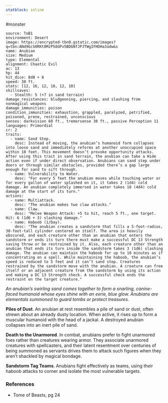 ```yaml
---
statblock: inline
---
```

 #monster 

```statblock
source: ToB1
environment: Desert
image: https://encrypted-tbn0.gstatic.com/images?q=tbn:ANd9GcS0RKt8MzP58GPv5BDGNfJPJTWgIFHDHa3adw&s
name: Anubian
size: Medium
type: Elemental
alignment: Chaotic Evil
ac: 13
hp: 44
hit_dice: 8d8 + 8
speed: 30 ft.
stats: [12, 16, 12, 10, 12, 10]
skillsaves:
  - Stealth: 5 (+7 in sand terrain)
damage_resistances: bludgeoning, piercing, and slashing from nonmagical weapons
damage_immunities: poison
condition_immunities: exhaustion, grappled, paralyzed, petrified, poisoned, prone, restrained, unconscious
senses: darkvision 60 ft., tremorsense 30 ft., passive Perception 11
languages: Primordial
cr: 2
traits:
  - name: Sand Step.
    desc: Instead of moving, the anubian’s humanoid form collapses into loose sand and immediately reforms at another unoccupied space within 10 feet. This movement doesn’t provoke opportunity attacks. After using this trait in sand terrain, the anubian can take a Hide action even if under direct observation. Anubians can sand step under doors or through similar obstacles, provided there’s a gap large enough for sand to sift through.
  - name: Vulnerability to Water.
    desc: "For every 5 feet the anubian moves while touching water or for every gallon of water splashed on it, it takes 2 (1d4) cold damage. An anubian completely immersed in water takes 10 (4d4) cold damage at the start of its turn."
actions:
  - name: Multiattack.
    desc: "The anubian makes two claw attacks."
  - name: Claw.
    desc: "Melee Weapon Attack: +5 to hit, reach 5 ft., one target. Hit: 6 (1d6 + 3) slashing damage."
  - name: Haboob (1/Day).
    desc: "The anubian creates a sandstorm that fills a 5-foot-radius, 30-foot-tall cylinder centered on itself. The area is heavily obscured, and each creature other than an anubian that enters the sandstorm or ends its turn there must make a successful DC 13 Strength saving throw or be restrained by it. Also, each creature other than an anubian that ends its turn inside the sandstorm takes 3 (1d6) slashing damage. The anubian can maintain the haboob for up to 10 minutes as if concentrating on a spell. While maintaining the haboob, the anubian’s speed is reduced to 5 feet and it can’t sand step. Creatures restrained by the sandstorm move with the anubian. A creature can free itself or an adjacent creature from the sandstorm by using its action and making a DC 13 Strength check. A successful check ends the restraint on the target creature."
```

_An anubian’s swirling sand comes together to form a snarling, canine-faced humanoid whose eyes shine with an eerie, blue glow. Anubians are elementals summoned to guard tombs or protect treasures._

**Piles of Dust**. An anubian at rest resembles a pile of sand or dust, often strewn about an already dusty location. When active, it rises up to form a muscular humanoid with the head of a jackal. A destroyed anubian collapses into an inert pile of sand.

**Death to the Unarmored**. In combat, anubians prefer to fight unarmored foes rather than creatures wearing armor. They associate unarmored creatures with spellcasters, and their latent resentment over centuries of being summoned as servants drives them to attack such figures when they aren’t shackled by magical bondage.

**Sandstorm Tag Teams**. Anubians fight effectively as teams, using their haboob attacks to corner and isolate the most vulnerable targets.

### References

* Tome of Beasts, pg 24
